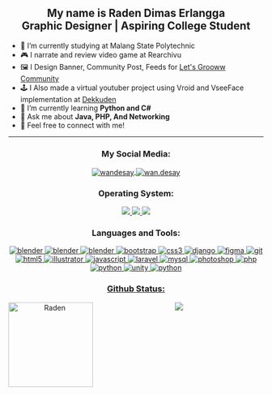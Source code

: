 <h2 align="center">My name is Raden Dimas Erlangga<br>
Graphic Designer | Aspiring College Student</h1>


 - 🔭 I’m currently studying at Malang State Polytechnic
 - 🎮 I narrate and review video game at Rearchivu
 - 🖼️ I Design Banner, Community Post, Feeds for <a href="https://www.youtube.com/channel/UC8wkpzZkIj0oW1h4dpOraUA/">Let's Grooww Community</a>
 - 🕹️ I Also made a virtual youtuber project using Vroid and VseeFace implementation at <a href="https://www.youtube.com/c/Dekkuden">Dekkuden</a>
 - 🌱 I’m currently learning **Python and C#** 
 - 💬 Ask me about **Java, PHP, And Networking** 
 - 🌠 Feel free to connect with me!


------

<h3 align="center">My Social Media:</h3>
<p align="center">
<a href="https://www.linkedin.com/in/raden-dimas-erlangga-64268b179/" target="_blank"> <img align="center" src="https://img.shields.io/badge/LinkedIn-0077B5?style=for-the-badge&logo=linkedin&logoColor=white" alt="wandesay" /> </a>
<a href="https://www.instagram.com/rad.raden/" target="_blank"><img align="center" src="https://img.shields.io/badge/Instagram-E4405F?style=for-the-badge&logo=instagram&logoColor=white" alt="wan.desay"/> </a>


<h3 align="center"> Operating System:</h3>
<p align="center"> <a href="https://www.apple.com/id/ios/ios-15/" target="_blank"> <img src="https://img.shields.io/badge/iOS-000000?style=for-the-badge&logo=ios&logoColor=white" /> </a>
<a href="https://www.microsoft.com/en-us/windows" target="_blank"> <img src="https://img.shields.io/badge/Windows-0078D6?style=for-the-badge&logo=windows&logoColor=white"/> </a>
</a> <a href="https://www.android.com/intl/id_id/" target="_blank"> <img src="https://img.shields.io/badge/Android-3DDC84?style=for-the-badge&logo=android&logoColor=white"/> </a>

<h3 align="center">Languages and Tools:</h3>
<p align="center"> <a href="https://www.blender.org/" target="_blank" rel="noreferrer"> <img src="https://img.shields.io/badge/blender-%23F5792A.svg?style=for-the-badge&logo=blender&logoColor=white" alt="blender" />  <a href="https://www.udemy.com/" target="_blank" rel="noreferrer"> <img src="https://img.shields.io/badge/Udemy-EC5252?style=for-the-badge&logo=Udemy&logoColor=white" alt="blender" /> <a href="https://code.visualstudio.com/" target="_blank" rel="noreferrer"> <img src="https://img.shields.io/badge/Visual_Studio-5C2D91?style=for-the-badge&logo=visual%20studio&logoColor=white" alt="blender" /> </a> <a href="https://getbootstrap.com" target="_blank" rel="noreferrer"> <img src="https://img.shields.io/badge/Bootstrap-563D7C?style=for-the-badge&logo=bootstrap&logoColor=white" alt="bootstrap" /> </a> <a href="https://www.w3schools.com/css/" target="_blank" rel="noreferrer"> <img src="https://img.shields.io/badge/CSS-239120?&style=for-the-badge&logo=css3&logoColor=white" alt="css3" /> </a> <a href="https://www.djangoproject.com/" target="_blank" rel="noreferrer"> <img src="https://img.shields.io/badge/Django-092E20?style=for-the-badge&logo=django&logoColor=white" alt="django" /> </a> <a href="https://www.figma.com/" target="_blank" rel="noreferrer"> <img src="https://img.shields.io/badge/Figma-F24E1E?style=for-the-badge&logo=figma&logoColor=white" alt="figma" /> </a> <a href="https://git-scm.com/" target="_blank" rel="noreferrer"> <img src="https://img.shields.io/badge/GIT-E44C30?style=for-the-badge&logo=git&logoColor=white" alt="git" /> </a> <a href="https://www.w3.org/html/" target="_blank" rel="noreferrer"> <img src="https://img.shields.io/badge/HTML5-E34F26?style=for-the-badge&logo=html5&logoColor=white" alt="html5"/> </a> <a href="https://www.adobe.com/in/products/illustrator.html" target="_blank" rel="noreferrer"> <img src="https://img.shields.io/badge/Adobe%20Illustrator-FF9A00?style=for-the-badge&logo=adobe%20illustrator&logoColor=white" alt="illustrator" /> </a> <a href="https://developer.mozilla.org/en-US/docs/Web/JavaScript" target="_blank" rel="noreferrer"> <img src="https://img.shields.io/badge/JavaScript-F7DF1E?style=for-the-badge&logo=javascript&logoColor=black" alt="javascript"/> </a> <a href="https://laravel.com/" target="_blank" rel="noreferrer"> <img src="https://img.shields.io/badge/Laravel-FF2D20?style=for-the-badge&logo=laravel&logoColor=white" alt="laravel" /> </a> <a href="https://www.mysql.com/" target="_blank" rel="noreferrer"> <img src="https://img.shields.io/badge/MySQL-00000F?style=for-the-badge&logo=mysql&logoColor=white" alt="mysql" /> </a> <a href="https://www.photoshop.com/en" target="_blank" rel="noreferrer"> <img src="https://img.shields.io/badge/Adobe%20Photoshop-31A8FF?style=for-the-badge&logo=Adobe%20Photoshop&logoColor=black" alt="photoshop" /> </a> <a href="https://www.php.net" target="_blank" rel="noreferrer"> <img src="https://img.shields.io/badge/PHP-777BB4?style=for-the-badge&logo=php&logoColor=white" alt="php" /> </a> <a href="https://www.python.org" target="_blank" rel="noreferrer"> <img src="https://img.shields.io/badge/Python-3776AB?style=for-the-badge&logo=python&logoColor=white" alt="python" /> </a> <a href="https://unity.com/" target="_blank" rel="noreferrer"> <img src="https://img.shields.io/badge/Unity-100000?style=for-the-badge&logo=unity&logoColor=white" alt="unity" /> <a href="https://www.arduino.cc/" target="_blank" rel="noreferrer"> <img src="https://img.shields.io/badge/Arduino-00979D?style=for-the-badge&logo=Arduino&logoColor=white" alt="python" />  </p>

<h3 align="center"> Github Status:</h3>
<p align="center"> <img height="167" align="left" src="https://github-readme-stats.vercel.app/api?username=RadenDimasErlangga21&show_icons=true&theme=tokyonight" style="max-width:100%;" alt="Raden" /> <img src="https://github-readme-stats.vercel.app/api/top-langs/?username=RadenDimasErlangga21&layout=compact&theme=tokyonight" />  </p>
